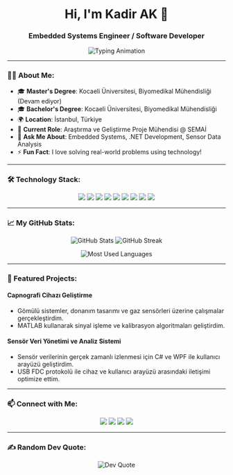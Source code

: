 <!-- ********************************************************************* -->
<h1 align="center">Hi, I'm Kadir AK 👋</h1>
<h3 align="center">Embedded Systems Engineer / Software Developer</h3>

<p align="center">
  <img src="https://readme-typing-svg.herokuapp.com?font=Fira+Code&size=22&pause=1000&color=F75C7E&center=true&vCenter=true&width=435&lines=Problem+Solver;Embedded+Systems+Engineer;Software+Developer;Tech+Enthusiast" alt="Typing Animation" />
</p>

---

### 👨‍💻 About Me:
- 🎓 **Master's Degree**: Kocaeli Üniversitesi, Biyomedikal Mühendisliği (Devam ediyor)  
- 🎓 **Bachelor's Degree**: Kocaeli Üniversitesi, Biyomedikal Mühendisliği  
- 🌍 **Location**: İstanbul, Türkiye  
- 💼 **Current Role**: Araştırma ve Geliştirme Proje Mühendisi @ SEMAİ  
- 💬 **Ask Me About**: Embedded Systems, .NET Development, Sensor Data Analysis  
- ⚡ **Fun Fact**: I love solving real-world problems using technology!  

---

### 🛠️ Technology Stack:
<p align="center">
  <img src="https://img.shields.io/badge/C-A8B9CC?style=for-the-badge&logo=c&logoColor=white" />
  <img src="https://img.shields.io/badge/C++-00599C?style=for-the-badge&logo=cplusplus&logoColor=white" />
  <img src="https://img.shields.io/badge/C%23-239120?style=for-the-badge&logo=csharp&logoColor=white" />
  <img src="https://img.shields.io/badge/.NET-512BD4?style=for-the-badge&logo=dotnet&logoColor=white" />
  <img src="https://img.shields.io/badge/MATLAB-FF9E0F?style=for-the-badge&logo=mathworks&logoColor=white" />
  <img src="https://img.shields.io/badge/Linux-FCC624?style=for-the-badge&logo=linux&logoColor=black" />
  <img src="https://img.shields.io/badge/Raspberry%20Pi-C51A4A?style=for-the-badge&logo=raspberrypi&logoColor=white" />
  <img src="https://img.shields.io/badge/SQL-4479A1?style=for-the-badge&logo=MySQL&logoColor=white" />
  <img src="https://img.shields.io/badge/Git-F05032?style=for-the-badge&logo=git&logoColor=white" />
</p>

---

### 📈 My GitHub Stats:
<p align="center">
  <img src="https://github-readme-stats.vercel.app/api?username=kadir1ak&show_icons=true&theme=radical" alt="GitHub Stats" />
  <img src="https://github-readme-streak-stats.herokuapp.com/?user=kadir1ak&theme=radical" alt="GitHub Streak" />
</p>

<p align="center">
  <img src="https://github-readme-stats.vercel.app/api/top-langs/?username=kadir1ak&layout=compact&theme=radical" alt="Most Used Languages" />
</p>

---

### 🌟 Featured Projects:
#### **Capnografi Cihazı Geliştirme**
- Gömülü sistemler, donanım tasarımı ve gaz sensörleri üzerine çalışmalar gerçekleştirdim.  
- MATLAB kullanarak sinyal işleme ve kalibrasyon algoritmaları geliştirdim.  

#### **Sensör Veri Yönetimi ve Analiz Sistemi**
- Sensör verilerinin gerçek zamanlı izlenmesi için C# ve WPF ile kullanıcı arayüzü geliştirdim.  
- USB FDC protokolü ile cihaz ve kullanıcı arayüzü arasındaki iletişimi optimize ettim.  

---

### 📫 Connect with Me:
<p align="center">
  <a href="mailto:kadir.akx@gmail.com"><img src="https://img.shields.io/badge/-Email-D14836?style=for-the-badge&logo=gmail&logoColor=white" /></a>
  <a href="https://linkedin.com/in/kadir1ak"><img src="https://img.shields.io/badge/-LinkedIn-0077B5?style=for-the-badge&logo=linkedin&logoColor=white" /></a>
  <a href="https://github.com/kadir1ak"><img src="https://img.shields.io/badge/-GitHub-333333?style=for-the-badge&logo=github&logoColor=white" /></a>
  <a href="https://instagram.com/kadir1ak"><img src="https://img.shields.io/badge/-Instagram-E4405F?style=for-the-badge&logo=instagram&logoColor=white" /></a>
</p>

---

### ✍️ Random Dev Quote:
<p align="center">
  <img src="https://quotes-github-readme.vercel.app/api?type=horizontal&theme=radical" alt="Dev Quote" />
</p>
